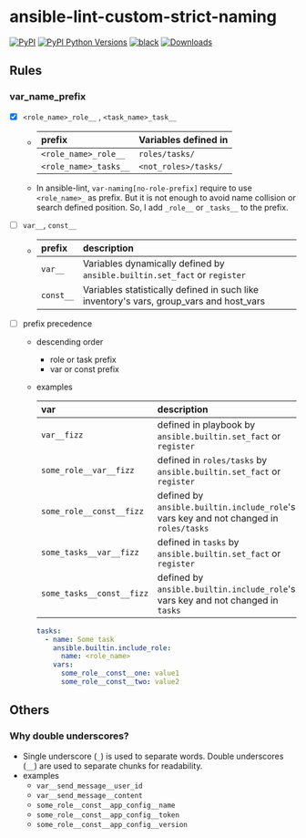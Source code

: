 # ansible-lint-custom-strict-naming

[![PyPI](https://img.shields.io/pypi/v/ansible-lint-custom-strict-naming)](https://pypi.org/project/ansible-lint-custom-strict-naming/)
[![PyPI Python Versions](https://img.shields.io/pypi/pyversions/ansible-lint-custom-strict-naming)](https://pypi.org/project/ansible-lint-custom-strict-naming/)
[![black](https://img.shields.io/badge/code%20style-black-000000.svg)](https://github.com/psf/black)
[![Downloads](https://pepy.tech/badge/ansible-lint-custom-strict-naming)](https://pepy.tech/project/ansible-lint-custom-strict-naming)

## Rules

### var_name_prefix

- [x] `<role_name>_role__` , `<task_name>_task__`

  - | prefix                | Variables defined in |
    | :-------------------- | :------------------- |
    | `<role_name>_role__`  | `roles/tasks/`       |
    | `<role_name>_tasks__` | `<not_roles>/tasks/` |

  - In ansible-lint, `var-naming[no-role-prefix]` require to use `<role_name>_` as prefix. But it is not enough to avoid name collision or search defined position. So, I add `_role__` or `_tasks__` to the prefix.

- [ ] `var__`, `const__`
  - | prefix    | description                                                                             |
    | :-------- | :-------------------------------------------------------------------------------------- |
    | `var__`   | Variables dynamically defined by `ansible.builtin.set_fact` or `register`               |
    | `const__` | Variables statistically defined in such like inventory's vars, group_vars and host_vars |
- [ ] prefix precedence

  - descending order
    - role or task prefix
    - var or const prefix
  - examples

    | var                       | description                                                                           |
    | :------------------------ | :------------------------------------------------------------------------------------ |
    | `var__fizz`               | defined in playbook by `ansible.builtin.set_fact` or `register`                       |
    | `some_role__var__fizz`    | defined in `roles/tasks` by `ansible.builtin.set_fact` or `register`                  |
    | `some_role__const__fizz`  | defined by `ansible.builtin.include_role`'s vars key and not changed in `roles/tasks` |
    | `some_tasks__var__fizz`   | defined in `tasks` by `ansible.builtin.set_fact` or `register`                        |
    | `some_tasks__const__fizz` | defined by `ansible.builtin.include_role`'s vars key and not changed in `tasks`       |

    ```yaml
    tasks:
      - name: Some task
        ansible.builtin.include_role:
          name: <role_name>
        vars:
          some_role__const__one: value1
          some_role__const__two: value2
    ```

## Others

### Why double underscores?

- Single underscore (`_`) is used to separate words. Double underscores (`__`) are used to separate chunks for readability.
- examples
  - `var__send_message__user_id`
  - `var__send_message__content`
  - `some_role__const__app_config__name`
  - `some_role__const__app_config__token`
  - `some_role__const__app_config__version`
